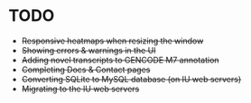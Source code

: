 # TODO

* ~~Responsive heatmaps when resizing the window~~
* ~~Showing errors & warnings in the UI~~
* ~~Adding novel transcripts to GENCODE M7 annotation~~
* ~~Completing Docs & Contact pages~~
* ~~Converting SQLite to MySQL database (on IU web servers)~~
* ~~Migrating to the IU web servers~~
